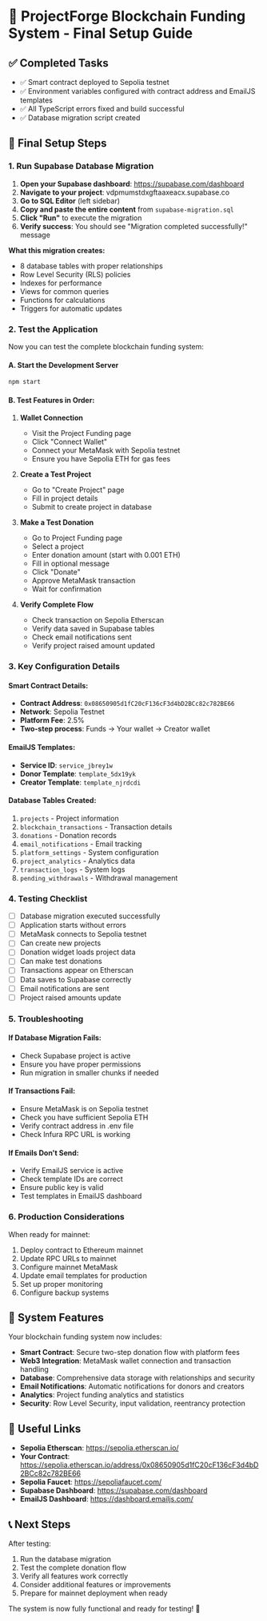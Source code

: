 # 🚀 ProjectForge Blockchain Funding System - Final Setup Guide

## ✅ Completed Tasks
- ✅ Smart contract deployed to Sepolia testnet
- ✅ Environment variables configured with contract address and EmailJS templates
- ✅ All TypeScript errors fixed and build successful
- ✅ Database migration script created

## 🔧 Final Setup Steps

### 1. Run Supabase Database Migration

1. **Open your Supabase dashboard**: https://supabase.com/dashboard
2. **Navigate to your project**: vdpmumstdxgftaaxeacx.supabase.co
3. **Go to SQL Editor** (left sidebar)
4. **Copy and paste the entire content** from `supabase-migration.sql`
5. **Click "Run"** to execute the migration
6. **Verify success**: You should see "Migration completed successfully!" message

**What this migration creates:**
- 8 database tables with proper relationships
- Row Level Security (RLS) policies
- Indexes for performance
- Views for common queries
- Functions for calculations
- Triggers for automatic updates

### 2. Test the Application

Now you can test the complete blockchain funding system:

#### A. Start the Development Server
```bash
npm start
```

#### B. Test Features in Order:

1. **Wallet Connection**
   - Visit the Project Funding page
   - Click "Connect Wallet"
   - Connect your MetaMask with Sepolia testnet
   - Ensure you have Sepolia ETH for gas fees

2. **Create a Test Project**
   - Go to "Create Project" page
   - Fill in project details
   - Submit to create project in database

3. **Make a Test Donation**
   - Go to Project Funding page
   - Select a project
   - Enter donation amount (start with 0.001 ETH)
   - Fill in optional message
   - Click "Donate"
   - Approve MetaMask transaction
   - Wait for confirmation

4. **Verify Complete Flow**
   - Check transaction on Sepolia Etherscan
   - Verify data saved in Supabase tables
   - Check email notifications sent
   - Verify project raised amount updated

### 3. Key Configuration Details

#### Smart Contract Details:
- **Contract Address**: `0x08650905d1fC20cF136cF3d4bD2BCc82c782BE66`
- **Network**: Sepolia Testnet
- **Platform Fee**: 2.5%
- **Two-step process**: Funds → Your wallet → Creator wallet

#### EmailJS Templates:
- **Service ID**: `service_jbrey1w`
- **Donor Template**: `template_5dx19yk`
- **Creator Template**: `template_njrdcdi`

#### Database Tables Created:
1. `projects` - Project information
2. `blockchain_transactions` - Transaction details
3. `donations` - Donation records
4. `email_notifications` - Email tracking
5. `platform_settings` - System configuration
6. `project_analytics` - Analytics data
7. `transaction_logs` - System logs
8. `pending_withdrawals` - Withdrawal management

### 4. Testing Checklist

- [ ] Database migration executed successfully
- [ ] Application starts without errors
- [ ] MetaMask connects to Sepolia testnet
- [ ] Can create new projects
- [ ] Donation widget loads project data
- [ ] Can make test donations
- [ ] Transactions appear on Etherscan
- [ ] Data saves to Supabase correctly
- [ ] Email notifications are sent
- [ ] Project raised amounts update

### 5. Troubleshooting

#### If Database Migration Fails:
- Check Supabase project is active
- Ensure you have proper permissions
- Run migration in smaller chunks if needed

#### If Transactions Fail:
- Ensure MetaMask is on Sepolia testnet
- Check you have sufficient Sepolia ETH
- Verify contract address in .env file
- Check Infura RPC URL is working

#### If Emails Don't Send:
- Verify EmailJS service is active
- Check template IDs are correct
- Ensure public key is valid
- Test templates in EmailJS dashboard

### 6. Production Considerations

When ready for mainnet:
1. Deploy contract to Ethereum mainnet
2. Update RPC URLs to mainnet
3. Configure mainnet MetaMask
4. Update email templates for production
5. Set up proper monitoring
6. Configure backup systems

## 🎉 System Features

Your blockchain funding system now includes:

- **Smart Contract**: Secure two-step donation flow with platform fees
- **Web3 Integration**: MetaMask wallet connection and transaction handling
- **Database**: Comprehensive data storage with relationships and security
- **Email Notifications**: Automatic notifications for donors and creators
- **Analytics**: Project funding analytics and statistics
- **Security**: Row Level Security, input validation, reentrancy protection

## 🔗 Useful Links

- **Sepolia Etherscan**: https://sepolia.etherscan.io/
- **Your Contract**: https://sepolia.etherscan.io/address/0x08650905d1fC20cF136cF3d4bD2BCc82c782BE66
- **Sepolia Faucet**: https://sepoliafaucet.com/
- **Supabase Dashboard**: https://supabase.com/dashboard
- **EmailJS Dashboard**: https://dashboard.emailjs.com/

## 📞 Next Steps

After testing:
1. Run the database migration
2. Test the complete donation flow
3. Verify all features work correctly
4. Consider additional features or improvements
5. Prepare for mainnet deployment when ready

The system is now fully functional and ready for testing! 🚀
